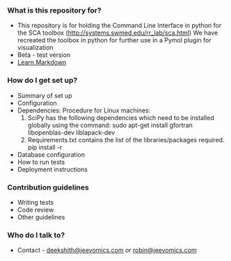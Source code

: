 ### What is this repository for? ###

* This repository is for holding the Command Line Interface in python for the SCA toolbox (http://systems.swmed.edu/rr_lab/sca.html)
We have recreated the toolbox in python for further use in a Pymol plugin for visualization
* Beta - test version
* [Learn Markdown](https://bitbucket.org/tutorials/markdowndemo)

### How do I get set up? ###

* Summary of set up
* Configuration
* Dependencies: Procedure for Linux machines:
    1. SciPy has the following dependencies which need to be installed globally using the command:
        sudo apt-get install gfortran libopenblas-dev liblapack-dev
    2. Requirements.txt contains the list of the libraries/packages required.
        pip install -r <location of requirements.txt file>
* Database configuration
* How to run tests
* Deployment instructions

### Contribution guidelines ###

* Writing tests
* Code review
* Other guidelines

### Who do I talk to? ###

* Contact - deekshith@jeevomics.com or robin@jeevomics.com